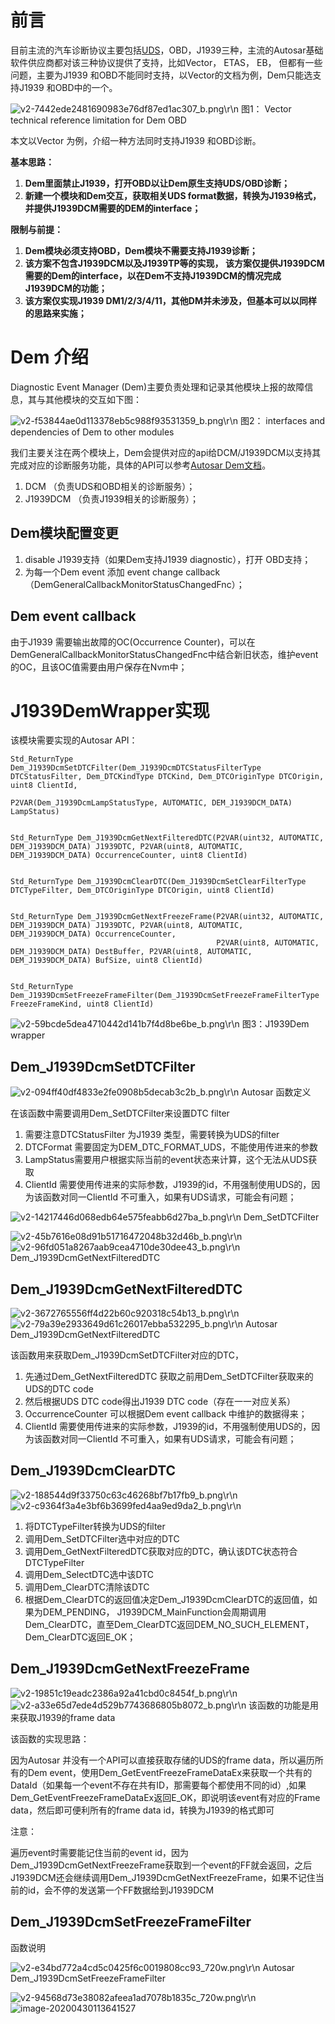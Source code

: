 # 前言

目前主流的汽车诊断协议主要包括[UDS](https://www.iso.org/standard/55283.html)，OBD，J1939三种，主流的Autosar基础软件供应商都对该三种协议提供了支持，比如Vector， ETAS， EB， 但都有一些问题，主要为J1939 和OBD不能同时支持，以Vector的文档为例，Dem只能选支持J1939 和OBD中的一个。

![v2-7442ede2481690983e76df87ed1ac307_b.png](https://raw.githubusercontent.com/sgnes/MarkDownData/master/Data/J1939_OBD/v2-7442ede2481690983e76df87ed1ac307_b.png)\r\n
图1： Vector technical reference limitation for Dem OBD

本文以Vector 为例，介绍一种方法同时支持J1939 和OBD诊断。

**基本思路：**

1. **Dem里面禁止J1939，打开OBD以让Dem原生支持UDS/OBD诊断；**
2. **新建一个模块和Dem交互，获取相关UDS format数据，转换为J1939格式，并提供J1939DCM需要的DEM的interface；**

**限制与前提：**

1. **Dem模块必须支持OBD，Dem模块不需要支持J1939诊断；**
2. **该方案不包含J1939DCM以及J1939TP等的实现， 该方案仅提供J1939DCM需要的Dem的interface，以在Dem不支持J1939DCM的情况完成J1939DCM的功能；**
3. **该方案仅实现J1939 DM1/2/3/4/11，其他DM并未涉及，但基本可以以同样的思路来实施；**

# Dem 介绍

Diagnostic Event Manager (Dem)主要负责处理和记录其他模块上报的故障信息，其与其他模块的交互如下图：

![v2-f53844ae0d113378eb5c988f93531359_b.png](https://raw.githubusercontent.com/sgnes/MarkDownData/master/Data/J1939_OBD/v2-f53844ae0d113378eb5c988f93531359_b.png)\r\n
图2： interfaces and dependencies of Dem to other modules

我们主要关注在两个模块上，Dem会提供对应的api给DCM/J1939DCM以支持其完成对应的诊断服务功能，具体的API可以参考[Autosar Dem文档](https://www.autosar.org/fileadmin/user_upload/standards/classic/4-2/AUTOSAR_SWS_DiagnosticEventManager.pdf)。

1. DCM （负责UDS和OBD相关的诊断服务）；
2. J1939DCM （负责J1939相关的诊断服务）；

## Dem模块配置变更

1. disable J1939支持（如果Dem支持J1939 diagnostic），打开 OBD支持；
2. 为每一个Dem event 添加 event change callback（DemGeneralCallbackMonitorStatusChangedFnc）；

## Dem event callback

由于J1939 需要输出故障的OC(Occurrence Counter)，可以在DemGeneralCallbackMonitorStatusChangedFnc中结合新旧状态，维护event的OC，且该OC值需要由用户保存在Nvm中；

# J1939DemWrapper实现

该模块需要实现的Autosar API：

```
Std_ReturnType Dem_J1939DcmSetDTCFilter(Dem_J1939DcmDTCStatusFilterType DTCStatusFilter, Dem_DTCKindType DTCKind, Dem_DTCOriginType DTCOrigin, uint8 ClientId,
                                        P2VAR(Dem_J1939DcmLampStatusType, AUTOMATIC, DEM_J1939DCM_DATA) LampStatus)


Std_ReturnType Dem_J1939DcmGetNextFilteredDTC(P2VAR(uint32, AUTOMATIC, DEM_J1939DCM_DATA) J1939DTC, P2VAR(uint8, AUTOMATIC, DEM_J1939DCM_DATA) OccurrenceCounter, uint8 ClientId)


Std_ReturnType Dem_J1939DcmClearDTC(Dem_J1939DcmSetClearFilterType DTCTypeFilter, Dem_DTCOriginType DTCOrigin, uint8 ClientId)


Std_ReturnType Dem_J1939DcmGetNextFreezeFrame(P2VAR(uint32, AUTOMATIC, DEM_J1939DCM_DATA) J1939DTC, P2VAR(uint8, AUTOMATIC, DEM_J1939DCM_DATA) OccurrenceCounter,
                                              P2VAR(uint8, AUTOMATIC, DEM_J1939DCM_DATA) DestBuffer, P2VAR(uint8, AUTOMATIC, DEM_J1939DCM_DATA) BufSize, uint8 ClientId)


Std_ReturnType Dem_J1939DcmSetFreezeFrameFilter(Dem_J1939DcmSetFreezeFrameFilterType FreezeFrameKind, uint8 ClientId)
```

![v2-59bcde5dea4710442d141b7f4d8be6be_b.png](https://raw.githubusercontent.com/sgnes/MarkDownData/master/Data/J1939_OBD/v2-59bcde5dea4710442d141b7f4d8be6be_b.png)\r\n
图3：J1939Dem wrapper

## Dem_J1939DcmSetDTCFilter

![v2-094ff40df4833e2fe0908b5decab3c2b_b.png](https://raw.githubusercontent.com/sgnes/MarkDownData/master/Data/J1939_OBD/v2-094ff40df4833e2fe0908b5decab3c2b_b.png)\r\n
Autosar 函数定义

在该函数中需要调用Dem_SetDTCFilter来设置DTC filter

1. 需要注意DTCStatusFilter 为J1939 类型，需要转换为UDS的filter
2. DTCFormat 需要固定为DEM_DTC_FORMAT_UDS，不能使用传进来的参数
3. LampStatus需要用户根据实际当前的event状态来计算，这个无法从UDS获取
4. ClientId 需要使用传进来的实际参数，J1939的id，不用强制使用UDS的，因为该函数对同一ClientId 不可重入，如果有UDS请求，可能会有问题；

![v2-14217446d068edb64e575feabb6d27ba_b.png](https://raw.githubusercontent.com/sgnes/MarkDownData/master/Data/J1939_OBD/v2-14217446d068edb64e575feabb6d27ba_b.png)\r\n
Dem_SetDTCFilter

![v2-45b7616e08d91b51716472048b32d46b_b.png](https://raw.githubusercontent.com/sgnes/MarkDownData/master/Data/J1939_OBD/v2-45b7616e08d91b51716472048b32d46b_b.png)\r\n
![v2-96fd051a8267aab9cea4710de30dee43_b.png](https://raw.githubusercontent.com/sgnes/MarkDownData/master/Data/J1939_OBD/v2-96fd051a8267aab9cea4710de30dee43_b.png)\r\n
Dem_J1939DcmGetNextFilteredDTC

## Dem_J1939DcmGetNextFilteredDTC

![v2-3672765556ff4d22b60c920318c54b13_b.png](https://raw.githubusercontent.com/sgnes/MarkDownData/master/Data/J1939_OBD/v2-3672765556ff4d22b60c920318c54b13_b.png)\r\n
![v2-79a39e2933649d61c26017ebba532295_b.png](https://raw.githubusercontent.com/sgnes/MarkDownData/master/Data/J1939_OBD/v2-79a39e2933649d61c26017ebba532295_b.png)\r\n
Autosar Dem_J1939DcmGetNextFilteredDTC

该函数用来获取Dem_J1939DcmSetDTCFilter对应的DTC，

1. 先通过Dem_GetNextFilteredDTC 获取之前用Dem_SetDTCFilter获取来的UDS的DTC code
2. 然后根据UDS DTC code得出J1939 DTC code（存在一一对应关系）
3. OccurrenceCounter 可以根据Dem event callback 中维护的数据得来；
4. ClientId 需要使用传进来的实际参数，J1939的id，不用强制使用UDS的，因为该函数对同一ClientId 不可重入，如果有UDS请求，可能会有问题；

## Dem_J1939DcmClearDTC

![v2-188544d9f33750c63c46268bf7b17fb9_b.png](https://raw.githubusercontent.com/sgnes/MarkDownData/master/Data/J1939_OBD/v2-188544d9f33750c63c46268bf7b17fb9_b.png)\r\n
![v2-c9364f3a4e3bf6b3699fed4aa9ed9da2_b.png](https://raw.githubusercontent.com/sgnes/MarkDownData/master/Data/J1939_OBD/v2-c9364f3a4e3bf6b3699fed4aa9ed9da2_b.png)\r\n
1.  将DTCTypeFilter转换为UDS的filter
2. 调用Dem_SetDTCFilter选中对应的DTC
3. 调用Dem_GetNextFilteredDTC获取对应的DTC，确认该DTC状态符合DTCTypeFilter
4. 调用Dem_SelectDTC选中该DTC
5. 调用Dem_ClearDTC清除该DTC
6. 根据Dem_ClearDTC的返回值决定Dem_J1939DcmClearDTC的返回值，如果为DEM_PENDING， J1939DCM_MainFunction会周期调用Dem_ClearDTC，直至Dem_ClearDTC返回DEM_NO_SUCH_ELEMENT，Dem_ClearDTC返回E_OK；

## Dem_J1939DcmGetNextFreezeFrame

![v2-19851c19eadc2386a92a41cbd0c8454f_b.png](https://raw.githubusercontent.com/sgnes/MarkDownData/master/Data/J1939_OBD/v2-19851c19eadc2386a92a41cbd0c8454f_b.png)\r\n
![v2-a33e65d7ede4d529b7743686805b8072_b.png](https://raw.githubusercontent.com/sgnes/MarkDownData/master/Data/J1939_OBD/v2-a33e65d7ede4d529b7743686805b8072_b.png)\r\n
该函数的功能是用来获取J1939的frame data

该函数的实现思路：

因为Autosar 并没有一个API可以直接获取存储的UDS的frame data，所以遍历所有的Dem event，使用Dem_GetEventFreezeFrameDataEx来获取一个共有的DataId（如果每一个event不存在共有ID，那需要每个都使用不同的id）,如果Dem_GetEventFreezeFrameDataEx返回E_OK，即说明该event有对应的Frame data，然后即可便利所有的frame data id，转换为J1939的格式即可

注意：

遍历event时需要能记住当前的event id，因为Dem_J1939DcmGetNextFreezeFrame获取到一个event的FF就会返回，之后J1939DCM还会继续调用Dem_J1939DcmGetNextFreezeFrame，如果不记住当前的id，会不停的发送第一个FF数据给到J1939DCM

## Dem_J1939DcmSetFreezeFrameFilter

函数说明

![v2-e34bd772a4cd5c0425f6c0019808cc93_720w.png](https://raw.githubusercontent.com/sgnes/MarkDownData/master/Data/J1939_OBD/v2-e34bd772a4cd5c0425f6c0019808cc93_720w.png)\r\n
Autosar Dem_J1939DcmSetFreezeFrameFilter

![v2-94568d73e38082afeea1ad7078b1835c_720w.png](https://raw.githubusercontent.com/sgnes/MarkDownData/master/Data/J1939_OBD/v2-94568d73e38082afeea1ad7078b1835c_720w.png)\r\n
![image-20200430113641527](https://raw.githubusercontent.com/sgnes/MarkDownData/master/Data/J1939_OBD/image-20200430113641527.png)